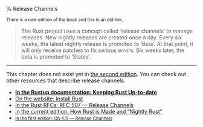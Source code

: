 % Release Channels

<small>There is a new edition of the book and this is an old link.</small>

> The Rust project uses a concept called ‘release channels’ to manage releases.
> New nightly releases are created once a day.
> Every six weeks, the latest nightly release is promoted to ‘Beta’.
> At that point, it will only receive patches to fix serious errors.
> Six weeks later, the beta is promoted to ‘Stable’.

---

This chapter does not exist yet in [the second edition][2].
You can check out other resources that describe release channels.

* **[In the Rustup documentation: Keeping Rust Up-to-date][4]**
* [On the website: Install Rust][5]
* [In the Rust RFCs: RFC 507 — Release Channels][3]
* [in the current edition: How Rust is Made and “Nightly Rust”][2]
* <small>[In the first edition: Ch 4.11 — Release Channels][1]</small>


[1]: https://doc.rust-lang.org/1.30.0/book/first-edition/release-channels.html
[2]: appendix-07-nightly-rust.html
[3]: https://github.com/rust-lang/rfcs/blob/HEAD/text/0507-release-channels.md
[4]: https://github.com/rust-lang-nursery/rustup.rs/blob/HEAD/README.md#keeping-rust-up-to-date
[5]: https://www.rust-lang.org/en-US/tools/install

